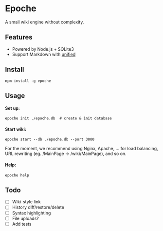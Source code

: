 # Epoche

A small wiki engine without complexity.

## Features

- Powered by Node.js + SQLite3
- Support Markdown with [unified](https://github.com/unifiedjs/unified)

## Install

```
npm install -g epoche
```

## Usage

#### Set up:

```
epoche init ./epoche.db  # create & init database
```

#### Start wiki:

```
epoche start --db ./epoche.db --port 3000
```

For the moment, we recommend using Nginx, Apache, ... for load balancing, URL rewriting (eg. /MainPage → /wiki/MainPage), and so on.

#### Help:

```
epoche help
```

## Todo

- [ ] Wiki-style link
- [ ] History diff/restore/delete
- [ ] Syntax highlighting
- [ ] File uploads?
- [ ] Add tests
